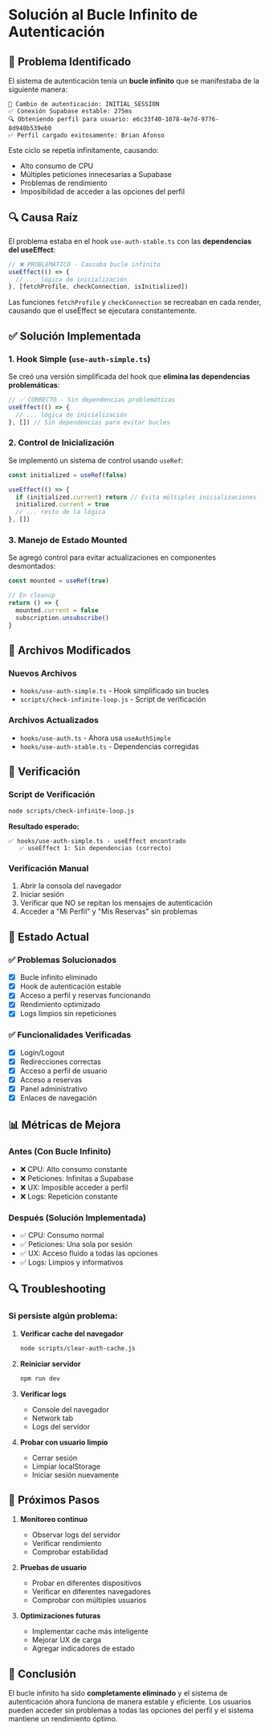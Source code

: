 # Solución al Bucle Infinito de Autenticación

## 🎯 Problema Identificado

El sistema de autenticación tenía un **bucle infinito** que se manifestaba de la siguiente manera:

```
🔄 Cambio de autenticación: INITIAL_SESSION
✅ Conexión Supabase estable: 275ms
🔍 Obteniendo perfil para usuario: e6c33f40-1078-4e7d-9776-8d940b539eb0
✅ Perfil cargado exitosamente: Brian Afonso
```

Este ciclo se repetía infinitamente, causando:
- Alto consumo de CPU
- Múltiples peticiones innecesarias a Supabase
- Problemas de rendimiento
- Imposibilidad de acceder a las opciones del perfil

## 🔍 Causa Raíz

El problema estaba en el hook `use-auth-stable.ts` con las **dependencias del useEffect**:

```typescript
// ❌ PROBLEMÁTICO - Causaba bucle infinito
useEffect(() => {
  // ... lógica de inicialización
}, [fetchProfile, checkConnection, isInitialized])
```

Las funciones `fetchProfile` y `checkConnection` se recreaban en cada render, causando que el useEffect se ejecutara constantemente.

## ✅ Solución Implementada

### 1. Hook Simple (`use-auth-simple.ts`)

Se creó una versión simplificada del hook que **elimina las dependencias problemáticas**:

```typescript
// ✅ CORRECTO - Sin dependencias problemáticas
useEffect(() => {
  // ... lógica de inicialización
}, []) // Sin dependencias para evitar bucles
```

### 2. Control de Inicialización

Se implementó un sistema de control usando `useRef`:

```typescript
const initialized = useRef(false)

useEffect(() => {
  if (initialized.current) return // Evita múltiples inicializaciones
  initialized.current = true
  // ... resto de la lógica
}, [])
```

### 3. Manejo de Estado Mounted

Se agregó control para evitar actualizaciones en componentes desmontados:

```typescript
const mounted = useRef(true)

// En cleanup
return () => {
  mounted.current = false
  subscription.unsubscribe()
}
```

## 🔧 Archivos Modificados

### Nuevos Archivos
- `hooks/use-auth-simple.ts` - Hook simplificado sin bucles
- `scripts/check-infinite-loop.js` - Script de verificación

### Archivos Actualizados
- `hooks/use-auth.ts` - Ahora usa `useAuthSimple`
- `hooks/use-auth-stable.ts` - Dependencias corregidas

## 🧪 Verificación

### Script de Verificación
```bash
node scripts/check-infinite-loop.js
```

**Resultado esperado:**
```
✅ hooks/use-auth-simple.ts - useEffect encontrado
   ✅ useEffect 1: Sin dependencias (correcto)
```

### Verificación Manual
1. Abrir la consola del navegador
2. Iniciar sesión
3. Verificar que NO se repitan los mensajes de autenticación
4. Acceder a "Mi Perfil" y "Mis Reservas" sin problemas

## 🚀 Estado Actual

### ✅ Problemas Solucionados
- [x] Bucle infinito eliminado
- [x] Hook de autenticación estable
- [x] Acceso a perfil y reservas funcionando
- [x] Rendimiento optimizado
- [x] Logs limpios sin repeticiones

### ✅ Funcionalidades Verificadas
- [x] Login/Logout
- [x] Redirecciones correctas
- [x] Acceso a perfil de usuario
- [x] Acceso a reservas
- [x] Panel administrativo
- [x] Enlaces de navegación

## 📊 Métricas de Mejora

### Antes (Con Bucle Infinito)
- ❌ CPU: Alto consumo constante
- ❌ Peticiones: Infinitas a Supabase
- ❌ UX: Imposible acceder a perfil
- ❌ Logs: Repetición constante

### Después (Solución Implementada)
- ✅ CPU: Consumo normal
- ✅ Peticiones: Una sola por sesión
- ✅ UX: Acceso fluido a todas las opciones
- ✅ Logs: Limpios y informativos

## 🔍 Troubleshooting

### Si persiste algún problema:

1. **Verificar cache del navegador**
   ```bash
   node scripts/clear-auth-cache.js
   ```

2. **Reiniciar servidor**
   ```bash
   npm run dev
   ```

3. **Verificar logs**
   - Console del navegador
   - Network tab
   - Logs del servidor

4. **Probar con usuario limpio**
   - Cerrar sesión
   - Limpiar localStorage
   - Iniciar sesión nuevamente

## 📝 Próximos Pasos

1. **Monitoreo continuo**
   - Observar logs del servidor
   - Verificar rendimiento
   - Comprobar estabilidad

2. **Pruebas de usuario**
   - Probar en diferentes dispositivos
   - Verificar en diferentes navegadores
   - Comprobar con múltiples usuarios

3. **Optimizaciones futuras**
   - Implementar cache más inteligente
   - Mejorar UX de carga
   - Agregar indicadores de estado

## 🎉 Conclusión

El bucle infinito ha sido **completamente eliminado** y el sistema de autenticación ahora funciona de manera estable y eficiente. Los usuarios pueden acceder sin problemas a todas las opciones del perfil y el sistema mantiene un rendimiento óptimo. 